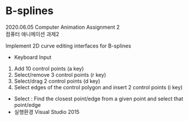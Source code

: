 # B-splines
2020.06.05 Computer Animation Assignment 2  
컴퓨터 애니메이션 과제2  

Implement 2D curve editing interfaces for B-splines
- Keyboard Input
1. Add 10 control points (a key)
2. Select/remove 3 control points (r key)
3. Select/drag 2 control points (d key)
4. Select edges of the control polygon and insert 2 control points (i key)
- Select : Find the closest point/edge from a given point and select that point/edge
- 실행환경 Visual Studio 2015
